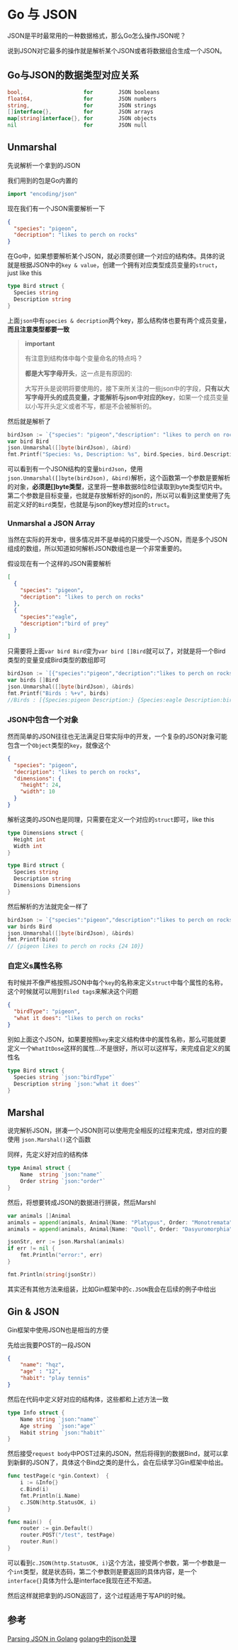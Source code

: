 # Go 与 JSON

JSON是平时最常用的一种数据格式，那么Go怎么操作JSON呢？

说到JSON对它最多的操作就是解析某个JSON或者将数据组合生成一个JSON。

## Go与JSON的数据类型对应关系

```go
bool,                   for        JSON booleans
float64,                for        JSON numbers
string,                 for        JSON strings
[]interface{},          for        JSON arrays
map[string]interface{}, for        JSON objects
nil                     for        JSON null
```

## Unmarshal
先说解析一个拿到的JSON

我们用到的包是Go内置的
```go
import "encoding/json"
```

现在我们有一个JSON需要解析一下
```json
{
  "species": "pigeon",
  "decription": "likes to perch on rocks"
}
```
在Go中，如果想要解析某个JSON，就必须要创建一个对应的结构体。具体的说就是根据JSON中的`key & value`，创建一个拥有对应类型成员变量的`struct`，just like this
```go
type Bird struct {
  Species string
  Description string
}
```
上面`json`中有`species & decription`两个key，那么结构体也要有两个成员变量，**而且注意类型都要一致**

> **important**
> 
> 有注意到结构体中每个变量命名的特点吗？
> 
> **都是大写字母开头**，这一点是有原因的:
> 
> 大写开头是说明将要使用的，接下来所关注的一些json中的字段，**只有以大写字母开头的成员变量，才能解析与json中对应的key**，如果一个成员变量以小写开头定义或者不写，都是不会被解析的。

然后就是解析了
```go
birdJson := `{"species": "pigeon","description": "likes to perch on rocks"}`
var bird Bird	
json.Unmarshal([]byte(birdJson), &bird)
fmt.Printf("Species: %s, Description: %s", bird.Species, bird.Description)
```
可以看到有一个JSON结构的变量`birdJson`，使用`json.Unmarshal([]byte(birdJson), &bird)`解析，这个函数第一个参数是要解析的对象，**必须是[]byte类型**，这里将一整串数据8位8位读取到byte类型切片中。第二个参数是目标变量，也就是存放解析好的json的，所以可以看到这里使用了先前定义好的`Bird`类型，也就是与json的key想对应的`struct`。

### Unmarshal a JSON Array

当然在实际的开发中，很多情况并不是单纯的只接受一个JSON，而是多个JSON组成的数组，所以知道如何解析JSON数组也是一个非常重要的。

假设现在有一个这样的JSON需要解析
```json
[
  {
    "species": "pigeon",
    "decription": "likes to perch on rocks"
  },
  {
    "species":"eagle",
    "description":"bird of prey"
  }
]
```
只需要将上面`var bird Bird`变为`var bird []Bird`就可以了，对就是将一个Bird类型的变量变成Bird类型的数组即可

```go
birdJson := `[{"species":"pigeon","decription":"likes to perch on rocks"},{"species":"eagle","description":"bird of prey"}]`
var birds []Bird
json.Unmarshal([]byte(birdJson), &birds)
fmt.Printf("Birds : %+v", birds)
//Birds : [{Species:pigeon Description:} {Species:eagle Description:bird of prey}]
```

### JSON中包含一个对象
然而简单的JSON往往也无法满足日常实际中的开发，一个复杂的JSON对象可能包含一个`Object`类型的`key`，就像这个

```json
{
  "species": "pigeon",
  "decription": "likes to perch on rocks",
  "dimensions": {
    "height": 24,
    "width": 10
  }
}
```
解析这类的JSON也是同理，只需要在定义一个对应的`struct`即可，like this
```go
type Dimensions struct {
  Height int
  Width int
}

type Bird struct {
  Species string
  Description string
  Dimensions Dimensions
}
```
然后解析的方法就完全一样了

```go
birdJson := `{"species":"pigeon","description":"likes to perch on rocks", "dimensions":{"height":24,"width":10}}`
var birds Bird
json.Unmarshal([]byte(birdJson), &birds)
fmt.Printf(bird)
// {pigeon likes to perch on rocks {24 10}}
```

### 自定义s属性名称

有时候并不像严格按照JSON中每个`key`的名称来定义`struct`中每个属性的名称，这个时候就可以用到`filed tags`来解决这个问题

```json
{
  "birdType": "pigeon",
  "what it does": "likes to perch on rocks"
}
```
别如上面这个JSON，如果要按照`key`来定义结构体中的属性名称，那么可能就要定义一个`WhatItDose`这样的属性...不是很好，所以可以这样写，来完成自定义的属性名
```go
type Bird struct {
  Species string `json:"birdType"`
  Description string `json:"what it does"`
}
```

## Marshal
说完解析JSON，拼凑一个JSON则可以使用完全相反的过程来完成，想对应的要使用 `json.Marshal()`这个函数

同样，先定义好对应的结构体
```go
type Animal struct {
    Name  string `json:"name"`
    Order string `json:"order"`
}
```

然后，将想要转成JSON的数据进行拼装，然后Marshl

```go
var animals []Animal
animals = append(animals, Animal{Name: "Platypus", Order: "Monotremata"})
animals = append(animals, Animal{Name: "Quoll", Order: "Dasyuromorphia"})

jsonStr, err := json.Marshal(animals)
if err != nil {
    fmt.Println("error:", err)
}

fmt.Println(string(jsonStr))
```

其实还有其他方法来组装，比如Gin框架中的`c.JSON`我会在后续的例子中给出

## Gin & JSON
Gin框架中使用JSON也是相当的方便

先给出我要POST的一段JSON
```json
{
	"name": "hqz",
	"age" : "12",
	"habit": "play tennis"
}
```

然后在代码中定义好对应的结构体，这些都和上述方法一致
```go
type Info struct {
	Name string `json:"name"`
	Age string	`json:"age"`
	Habit string `json:"habit"`
}
```
然后接受`request body`中POST过来的JSON，然后将得到的数据Bind，就可以拿到新鲜的JSON了，具体这个Bind之类的是什么，会在后续学习Gin框架中给出。

```go
func testPage(c *gin.Context)  {
	i := &Info{}
	c.Bind(i)
	fmt.Println(i.Name)
	c.JSON(http.StatusOK, i)
}

func main()  {
	router := gin.Default()
	router.POST("/test", testPage)
	router.Run()
}
```
 可以看到`c.JSON(http.StatusOK, i)`这个方法，接受两个参数，第一个参数是一个`int`类型，就是状态码，第二个参数则是要返回的具体内容，是一个`interface{}`具体为什么是interface我现在还不知道。

 然后这样就把拿到的JSON返回了，这个过程适用于写API的时候。

## 参考

[Parsing JSON in Golang](https://www.sohamkamani.com/blog/2017/10/18/parsing-json-in-golang/)
[golang中的json处理](https://segmentfault.com/a/1190000009820634)